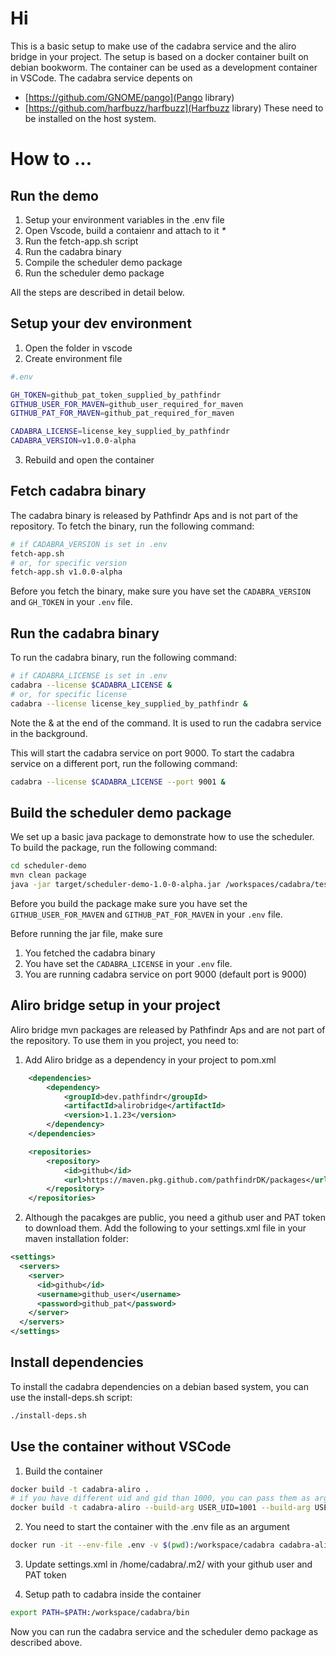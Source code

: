 # Hi

This is a basic setup to make use of the cadabra service and the aliro bridge in your project. 
The setup is based on a docker container built on debian bookworm.
The container can be used as a development container in VSCode.
The cadabra service depents on
- [https://github.com/GNOME/pango](Pango library)
- [https://github.com/harfbuzz/harfbuzz](Harfbuzz library)
These need to be installed on the host system.







# How to ...

## Run the demo
1. Setup your environment variables in the .env file
2. Open Vscode, build a contaienr and attach to it _*_
3. Run the fetch-app.sh script
4. Run the cadabra binary
5. Compile the scheduler demo package
6. Run the scheduler demo package

All the steps are described in detail below.


## Setup your dev environment
1. Open the folder in vscode 
2. Create environment file
```bash
#.env

GH_TOKEN=github_pat_token_supplied_by_pathfindr
GITHUB_USER_FOR_MAVEN=github_user_required_for_maven
GITHUB_PAT_FOR_MAVEN=github_pat_required_for_maven

CADABRA_LICENSE=license_key_supplied_by_pathfindr
CADABRA_VERSION=v1.0.0-alpha
```
3. Rebuild and open the container


## Fetch cadabra binary
The cadabra binary is released by Pathfindr Aps and is not part of the repository. To fetch the binary, run the following command:

```bash
# if CADABRA_VERSION is set in .env
fetch-app.sh
# or, for specific version
fetch-app.sh v1.0.0-alpha
```

Before you fetch the binary, make sure you have set the `CADABRA_VERSION` and `GH_TOKEN` in your `.env` file.

## Run the cadabra binary
To run the cadabra binary, run the following command:
```bash
# if CADABRA_LICENSE is set in .env
cadabra --license $CADABRA_LICENSE &
# or, for specific license
cadabra --license license_key_supplied_by_pathfindr &
```
Note the & at the end of the command. It is used to run the cadabra service in the background.

This will start the cadabra service on port 9000.
To start the cadabra service on a different port, run the following command:
```bash
cadabra --license $CADABRA_LICENSE --port 9001 &
```

## Build the scheduler demo package
We set up a basic java package to demonstrate how to use the scheduler. To build the package, run the following command:
```bash
cd scheduler-demo
mvn clean package
java -jar target/scheduler-demo-1.0-0-alpha.jar /workspaces/cadabra/test.html
```

Before you build the package make sure you have set the `GITHUB_USER_FOR_MAVEN` and `GITHUB_PAT_FOR_MAVEN` in your `.env` file.

Before running the jar file, make sure 
1. You fetched the cadabra binary
2. You have set the `CADABRA_LICENSE` in your `.env` file.
3. You are running cadabra service on port 9000 (default port is 9000)


## Aliro bridge setup in your project
Aliro bridge mvn packages are released by Pathfindr Aps and are not part of the repository. To use them in you project, you need to:
1. Add Aliro bridge as a dependency in your project to pom.xml
```xml
    <dependencies>
        <dependency>
            <groupId>dev.pathfindr</groupId>
            <artifactId>alirobridge</artifactId>
            <version>1.1.23</version>
        </dependency>
    </dependencies>

    <repositories>
        <repository>
            <id>github</id>
            <url>https://maven.pkg.github.com/pathfindrDK/packages</url>
        </repository>
    </repositories>
```
2. Although the pacakges are public, you need a github user and PAT token to download them. Add the following to your settings.xml file in your maven installation folder:
```xml
<settings>
  <servers>
    <server>
      <id>github</id>
      <username>github_user</username>
      <password>github_pat</password>
    </server>
  </servers>
</settings>
```

## Install dependencies
To install the cadabra dependencies on a debian based system, you can use the install-deps.sh script:
```bash
./install-deps.sh
```

## Use the container without VSCode
1. Build the container
```bash
docker build -t cadabra-aliro .
# if you have different uid and gid than 1000, you can pass them as arguments
docker build -t cadabra-aliro --build-arg USER_UID=1001 --build-arg USER_GID=1001 .
```

2. You need to start the container with the .env file as an argument
```bash
docker run -it --env-file .env -v $(pwd):/workspace/cadabra cadabra-aliro
```

3. Update settings.xml in /home/cadabra/.m2/ with your github user and PAT token

4. Setup path to cadabra inside the container
```bash
export PATH=$PATH:/workspace/cadabra/bin
```

Now you can run the cadabra service and the scheduler demo package as described above.